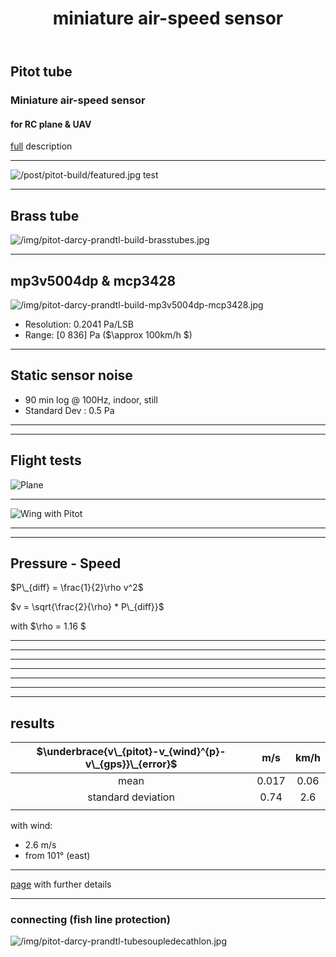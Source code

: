 ﻿---
title: miniature air-speed sensor

sitemap:
  priority: 0.5

slides:
  # Choose a theme from https://github.com/hakimel/reveal.js#theming
  theme: black  # Reveal JS theme name
  highlight_style: dracula  # Highlight JS theme name
  
  #slide_number: true
  progress: true 
  transition: zoom
  transition_speed: fast
  history: false

  defaultTiming: 120
  mouseWheel: true

  previewLinks: true

  backgroundTransition: fade
  
#markup: mmark 

---

## Pitot tube

### Miniature air-speed sensor
#### for RC plane & UAV

[full](/post/pitot-build) description
 
---

![/post/pitot-build/featured.jpg](/post/pitot-build/featured.jpg)
test

---
## Brass tube

![/img/pitot-darcy-prandtl-build-brasstubes.jpg](/img/pitot-darcy-prandtl-build-brasstubes.jpg)

---

## mp3v5004dp & mcp3428

![/img/pitot-darcy-prandtl-build-mp3v5004dp-mcp3428.jpg](/img/pitot-darcy-prandtl-build-mp3v5004dp-mcp3428.jpg)

- Resolution: 0.2041 Pa/LSB
- Range: [0 836] Pa ($\approx 100km/h $)

---

## Static sensor noise

- 90 min log @ 100Hz, indoor, still
- Standard Dev : 0.5 Pa 

---

<section data-background-image="/img/pitot-darcy-prandtl-static-characteristic.png" data-background-opacity=1 data-background-position="center" data-background-size="contain">
</section>

---

## Flight tests

![Plane](/img/firstar1600-qx7.jpg)

---

![Wing with Pitot](/img/pitot-darcy-prandtl-wing-brass-mp3v5004dp-mcp3428.jpg)

---


<section data-background-image="/img/pitot-darcy-prandtl-wing-carbon2.jpg" data-background-opacity=1 data-background-position="center" data-background-size="contain" >
</section>

---

## Pressure - Speed

$P\_{diff} = \frac{1}{2}\rho v^2$


$v = \sqrt{\frac{2}{\rho} * P\_{diff}}$

with $\rho = 1.16 $

---

<section data-background-image="/img/pitot-darcy-prandtl-gps-wind-calibration-0.png" data-background-opacity=1 data-background-position="center" data-background-size="contain" >
</section>

---

<section data-background-image="/img/pitot-darcy-prandtl-gps-wind-calibration-1.png" data-background-opacity=1 data-background-position="center" data-background-size="contain" >
</section>

---

<section data-background-image="/img/pitot-darcy-prandtl-speed-error-wind-estimation.png" data-background-opacity=1 data-background-position="center" data-background-size="contain" >
</section>

---

<section data-background-image="/img/pitot-darcy-prandtl-gps-wind-calibration-2.png" data-background-opacity=1 data-background-position="center" data-background-size="contain" >
</section>

---

<section data-background-image="/img/pitot-darcy-prandtl-gps-wind-calibration-3.png" data-background-opacity=1 data-background-position="center" data-background-size="contain" >
</section>

---

<section data-background-image="/img/pitot-darcy-prandtl-gps-wind-calibration.png" data-background-opacity=1 data-background-position="center" data-background-size="contain" >
</section>


---

## results

|  $\underbrace{v\_{pitot}-v_{wind}^{p}-v\_{gps}}\_{error}$ | m/s | km/h |
|:--:|:--:|:--:|
| mean | 0.017 | 0.06 |
| standard deviation | 0.74 | 2.6 |
| | | |

with wind: 

- 2.6 m/s
- from 101° (east)

---

[page](/post/pitot-build) with further details

---

### connecting (fish line protection)

![/img/pitot-darcy-prandtl-tubesoupledecathlon.jpg](/img/pitot-darcy-prandtl-tubesoupledecathlon.jpg)
